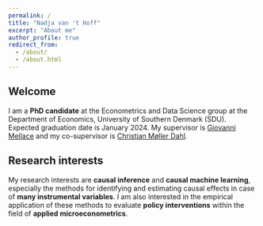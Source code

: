 ```yaml
---
permalink: /
title: "Nadja van 't Hoff"
excerpt: "About me"
author_profile: true
redirect_from: 
  - /about/
  - /about.html
---
```


Welcome
------
I am a **PhD candidate** at the Econometrics and Data Science group at the Department of Economics, University of Southern Denmark (SDU). Expected graduation date is January 2024. My supervisor is [Giovanni Mellace](https://sites.google.com/site/giovannimellace/) and my co-supervisor is [Christian Møller Dahl](https://portal.findresearcher.sdu.dk/en/persons/christian-m%C3%B8ller-dahl). 



Research interests
------
My research interests are **causal inference** and **causal machine learning**, especially the methods for identifying and estimating causal effects in case of **many instrumental variables**. I am also interested in the empirical application of these methods to evaluate **policy interventions** within the field of **applied microeconometrics**.


<!---
![Test image](images/mstile-150x150.png)
-->
